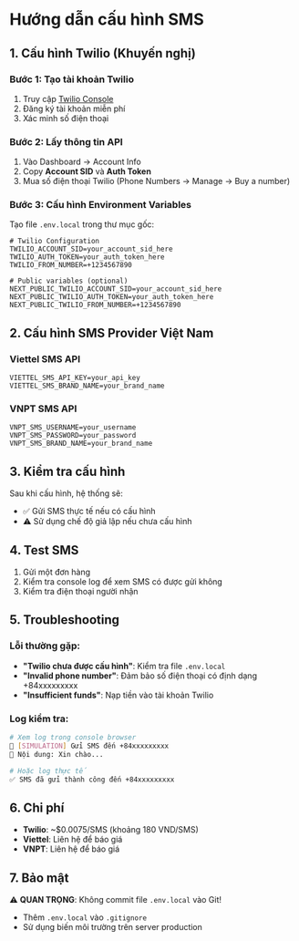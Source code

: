 # Hướng dẫn cấu hình SMS

## 1. Cấu hình Twilio (Khuyến nghị)

### Bước 1: Tạo tài khoản Twilio
1. Truy cập [Twilio Console](https://console.twilio.com/)
2. Đăng ký tài khoản miễn phí
3. Xác minh số điện thoại

### Bước 2: Lấy thông tin API
1. Vào Dashboard → Account Info
2. Copy **Account SID** và **Auth Token**
3. Mua số điện thoại Twilio (Phone Numbers → Manage → Buy a number)

### Bước 3: Cấu hình Environment Variables
Tạo file `.env.local` trong thư mục gốc:

```env
# Twilio Configuration
TWILIO_ACCOUNT_SID=your_account_sid_here
TWILIO_AUTH_TOKEN=your_auth_token_here
TWILIO_FROM_NUMBER=+1234567890

# Public variables (optional)
NEXT_PUBLIC_TWILIO_ACCOUNT_SID=your_account_sid_here
NEXT_PUBLIC_TWILIO_AUTH_TOKEN=your_auth_token_here
NEXT_PUBLIC_TWILIO_FROM_NUMBER=+1234567890
```

## 2. Cấu hình SMS Provider Việt Nam

### Viettel SMS API
```env
VIETTEL_SMS_API_KEY=your_api_key
VIETTEL_SMS_BRAND_NAME=your_brand_name
```

### VNPT SMS API
```env
VNPT_SMS_USERNAME=your_username
VNPT_SMS_PASSWORD=your_password
VNPT_SMS_BRAND_NAME=your_brand_name
```

## 3. Kiểm tra cấu hình

Sau khi cấu hình, hệ thống sẽ:
- ✅ Gửi SMS thực tế nếu có cấu hình
- ⚠️ Sử dụng chế độ giả lập nếu chưa cấu hình

## 4. Test SMS

1. Gửi một đơn hàng
2. Kiểm tra console log để xem SMS có được gửi không
3. Kiểm tra điện thoại người nhận

## 5. Troubleshooting

### Lỗi thường gặp:
- **"Twilio chưa được cấu hình"**: Kiểm tra file `.env.local`
- **"Invalid phone number"**: Đảm bảo số điện thoại có định dạng +84xxxxxxxxx
- **"Insufficient funds"**: Nạp tiền vào tài khoản Twilio

### Log kiểm tra:
```bash
# Xem log trong console browser
📱 [SIMULATION] Gửi SMS đến +84xxxxxxxxx
📝 Nội dung: Xin chào...

# Hoặc log thực tế
✅ SMS đã gửi thành công đến +84xxxxxxxxx
```

## 6. Chi phí

- **Twilio**: ~$0.0075/SMS (khoảng 180 VND/SMS)
- **Viettel**: Liên hệ để báo giá
- **VNPT**: Liên hệ để báo giá

## 7. Bảo mật

⚠️ **QUAN TRỌNG**: Không commit file `.env.local` vào Git!
- Thêm `.env.local` vào `.gitignore`
- Sử dụng biến môi trường trên server production
